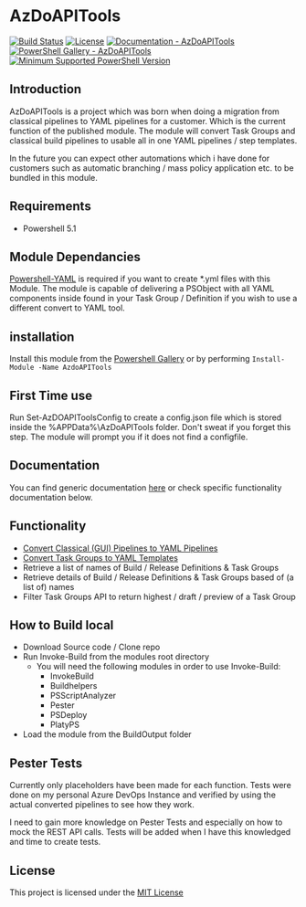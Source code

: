 # AzDoAPITools

[![Build Status](https://dev.azure.com/ContinuousData/cdtestproject/_apis/build/status/tsteenbakkers.AzDoAPITools?branchName=master)](https://dev.azure.com/ContinuousData/cdtestproject/_build/latest?definitionId=4&branchName=master)
[![License](https://img.shields.io/badge/license-MIT-blue.svg)](https://github.com/Continuous-Data/AzDoAPITools/blob/master/LICENSE)
[![Documentation - AzDoAPITools](https://img.shields.io/badge/Documentation-AzDoAPITools-blue.svg)](https://github.com/Continuous-Data/AzDoAPITools/blob/master/docs/readme.md)
[![PowerShell Gallery - AzDoAPITools](https://img.shields.io/badge/PowerShell%20Gallery-AzDoAPITools-blue.svg)](https://www.powershellgallery.com/packages/AzDoAPITools)
[![Minimum Supported PowerShell Version](https://img.shields.io/badge/PowerShell-5.1-blue.svg)](https://github.com/PowerShell/PowerShell)

## Introduction

AzDoAPITools is a project which was born when doing a migration from classical pipelines to YAML pipelines for a customer. Which is the current function of the published module. The module will convert Task Groups and classical build pipelines to usable all in one YAML pipelines / step templates.

In the future you can expect other automations which i have done for customers such as automatic branching / mass policy application etc. to be bundled in this module.

## Requirements

- Powershell 5.1

## Module Dependancies

[Powershell-YAML](https://www.powershellgallery.com/packages/powershell-yaml) is required if you want to create \*.yml files with this Module. The module is capable of delivering a PSObject with all YAML components inside found in your Task Group / Definition if you wish to use a different convert to YAML tool.

## installation

Install this module from the [Powershell Gallery](https://www.powershellgallery.com/packages/AzdoAPITools) or by performing `Install-Module -Name AzdoAPITools`

## First Time use

Run Set-AzDOAPIToolsConfig to create a config.json file which is stored inside the %APPData%\AzDoAPITools folder. Don't sweat if you forget this step. The module will prompt you if it does not find a configfile.

## Documentation

You can find generic documentation [here](/docs/README.md) or check specific functionality documentation below.

## Functionality

- [Convert Classical (GUI) Pipelines to YAML Pipelines](/docs/classic-to-yaml-conversion.md)
- [Convert Task Groups to YAML Templates](/docs/classic-to-yaml-conversion.md)
- Retrieve a list of names of Build / Release Definitions & Task Groups
- Retrieve details of Build / Release Definitions & Task Groups based of (a list of) names
- Filter Task Groups API to return highest / draft / preview of a Task Group

## How to Build local

- Download Source code / Clone repo
- Run Invoke-Build from the modules root directory
  - You will need the following modules in order to use Invoke-Build:
    - InvokeBuild
    - Buildhelpers
    - PSScriptAnalyzer
    - Pester
    - PSDeploy
    - PlatyPS
- Load the module from the BuildOutput folder

## Pester Tests

Currently only placeholders have been made for each function. Tests were done on my personal Azure DevOps Instance and verified by using the actual converted pipelines to see how they work.

I need to gain more knowledge on Pester Tests and especially on how to mock the REST API calls. Tests will be added when I have this knowledged and time to create tests.

## License

This project is licensed under the [MIT License](https://github.com/tsteenbakkers/AzDoAPITools/blob/master/LICENSE.md)
